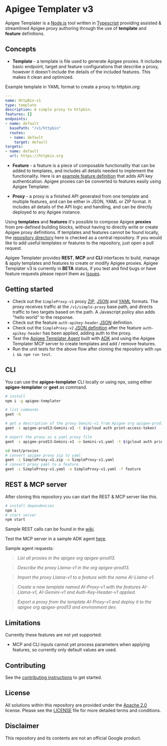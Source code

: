 # Apigee Templater v3
Apigee Templater is a [Node.js](https://nodejs.org/) tool written in [Typescript](https://www.typescriptlang.org/) providing assisted & streamlined Apigee proxy authoring through the use of **template** and **feature** definitions.

## Concepts

- **Template** - a template is file used to generate Apigee proxies. It includes basic endpoint, target and feature configurations that describe a proxy, however it doesn't include the details of the included features. This makes it clean and optimized.

Example template in YAML format to create a proxy to httpbin.org:
```yaml
---
name: HttpBin-v1
type: template
description: A simple proxy to httpbin.
features: []
endpoints:
- name: default
  basePath: "/v1/httpbin"
  routes:
  - name: default
    target: default
targets:
- name: default
  url: https://httpbin.org
```

- **Feature** - a feature is a piece of composable functionality that can be added to templates, and includes all details needed to implement the functionality. Here is an [example feature definition](https://github.com/apigee/apigee-templater/blob/main/repository/features/Auth-Key-Header-v1.json) that adds API key authentication. Apigee proxies can be converted to features easily using Apigee Templater.

- **Proxy** - a proxy is a finished API generated from one template and multiple features, and can be either in JSON, YAML or ZIP format. It includes all details of the API logic and handling, and can be directly deployed to any Apigee instance.

Using **templates** and **features** it's possible to compose Apigee **proxies** from pre-defined building blocks, without having to directly write or create Apigee proxy definitions. If templates and features cannot be found locally, the [repository directory](https://github.com/apigee/apigee-templater/tree/main/repository) here is checked as a central repository. If you would like to add useful templates or features to the repository, just open a pull request.

Apigee Templater provides **REST**, **MCP** and **CLI** interfaces to build, manage & apply templates and features to create or modify Apigee proxies. Apigee Templater v3 is currently in **BETA** status, if you test and find bugs or have feature requests please report them as [Issues](https://github.com/apigee/apigee-templater/issues).

## Getting started
- Check out the `SimpleProxy-v1` proxy [ZIP](https://github.com/apigee/apigee-templater/tree/main/test/templates/SimpleProxy-v1/apiproxy), [JSON](https://github.com/apigee/apigee-templater/blob/main/test/templates/SimpleProxy-v1.json) and [YAML](https://github.com/apigee/apigee-templater/blob/main/test/templates/SimpleProxy-v1.yaml) formats. The proxy receives traffic at the `/v1/simple-proxy` base path, and directs traffic to two targets based on the path. A Javascript policy also adds "hello world" to the response.
- Check out the feature `auth-apikey-header` [JSON](https://github.com/apigee/apigee-templater/blob/main/test/features/auth-apikey-header.json) definition.
- Check out the `SimpleProxy-v2` [JSON definition](https://github.com/apigee/apigee-templater/blob/main/test/templates/SimpleProxy-v2.json) after the feature `auth-apikey-header` has been applied, adding auth to the proxy.
- Test the [Apigee Templater Agent](https://apigee-templater-agent-609874082793.europe-west1.run.app) built with [ADK](https://google.github.io/adk-docs/) and using the Apigee Templater MCP server to create templates and add / remove features.
- Run the unit tests for the above flow after cloning the repository with `npm i && npm run test`.
## CLI
You can use the **apigee-templater** CLI locally or using npx, using either **apigee-templater** or **geet** as command.
```sh
# install
npm i -g apigee-templater

# list commands
geet -h

# get a description of the proxy Gemini-v1 from Apigee org apigee-prod13
geet -i apigee-prod13:Gemini-v1 -t $(gcloud auth print-access-token)

# export the proxy as a yaml proxy file
geet -i apigee-prod13:Gemini-v1 -o Gemini-v1.yaml -t $(gcloud auth print-access-token)

cd test/proxies
# convert apigee proxy zip to yaml
geet -i SimpleProxy-v1.zip -o SimpleProxy-v1.yaml
# convert proxy yaml to a feature
geet -i SimpleProxy-v1.yaml -o SimpleProxy-v1.yaml -f feature
```
## REST & MCP server
After cloning this repository you can start the REST & MCP server like this.
```sh
# install dependencies
npm i
# start server
npm start
```
Sample REST calls can be found in the [wiki](https://github.com/apigee/apigee-templater/wiki).

Test the MCP server in a sample ADK agent [here](https://apigee-templater-agent-609874082793.europe-west1.run.app).

Sample agent requests:

> *List all proxies in the apigee org apigee-prod13.*

> *Describe the proxy Llama-v1 in the org apigee-prod13.*

> *Import the proxy Llama-v1 to a feature with the name AI-Llama-v1.*

> *Create a new template named AI-Proxy-v1 with the features AI-Llama-v1, AI-Gemini-v1 and Auth-Key-Header-v1 applied.*

> *Export a proxy from the template AI-Proxy-v1 and deploy it to the apigee org apigee-prod13 and environment dev.*

## Limitations
Currently these features are not yet supported:
- MCP and CLI inputs cannot yet process parameters when applying features, so currently only default values are used.

## Contributing

See the [contributing instructions](./CONTRIBUTING.md) to get started.

## License

All solutions within this repository are provided under the
[Apache 2.0](https://www.apache.org/licenses/LICENSE-2.0) license.
Please see the [LICENSE](./LICENSE) file for more detailed terms and conditions.

## Disclaimer

This repository and its contents are not an official Google product.
